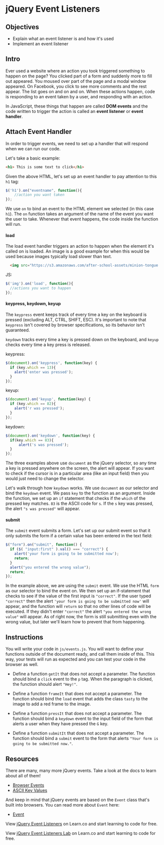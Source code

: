 # jQuery Event Listeners

## Objectives

+ Explain what an event listener is and how it's used
+ Implement an event listener

## Intro

Ever used a website where an action you took triggered something to happen on
the page? You clicked part of a form and suddenly more to fill out appeared. You
moused over part of the page and a modal window appeared. On Facebook, you click
to see more comments and the rest appear. The list goes on and on and on. When
these actions happen, code is responding to an event taken by a user, and
responding with an action.

In JavaScript, these things that happen are called **DOM events** and the code
written to trigger the action is called an **event listener** or **event
handler**.

## Attach Event Handler

In order to trigger events, we need to set up a handler that will respond when
we can run our code.

Let's take a basic example:

```html
<h1> This is some text to click</h1>
```

Given the above HTML, let's set up an event handler to pay attention to this
`h1` tag:

```js
$('h1').on("eventname", function(){
    //action you want taken
});
```

We use `on` to bind an event to the HTML element we selected (in this case
`h1`). The `on` function takes an argument of the name of the event you want the
user to take. Whenever that event happens, the code inside the function will
run.

#### load

The load event handler triggers an action to happen when the element it's called
on is loaded. An image is a good example for when this would be used because
images typically load slower than text.

```html
  <img src="https://s3.amazonaws.com/after-school-assets/minion-tongue.jpg">
```

JS:  
```js
$('img').on('load', function(){
  //actions you want to happen
});
```

#### keypress, keydown, keyup

The `keypress` event keeps track of every time a key on the keyboard is pressed
(excluding ALT, CTRL, SHIFT, ESC). It's important to note that `keypress` isn't
covered by browser specifications, so its behavior isn't guaranteed.

`keydown` tracks every time a key is pressed down on the keyboard, and `keyup`
checks every time a key press is released.

keypress:

```js
$(document).on('keypress', function(key) {
  if (key.which == 13){
    alert('enter was pressed');
  }
});
```

keyup:
```js
$(document).on('keyup', function(key) {
  if (key.which == 82){
    alert('r was pressed');
  }
});
```

keydown:
```js
$(document).on('keydown', function(key) {
  if(key.which == 83){
      alert('s was pressed');
  }
});
```

The three examples above use `document` as the jQuery selector, so any time a
key is pressed anywhere on the screen, the alert will appear. If you want to
check if the cursor is in a particular area (like an input field) then you would
just need to change the selector.

Let's walk through how `keydown` works. We use `document` as our selector and
bind the `keydown` event. We pass `key` to the function as an argument. Inside
the function, we set up an `if` statement that checks if the `which` of the
pressed key matches. `83` is the ASCII code for `s`. If the `s` key was pressed,
the alert `"s was pressed"` will appear.

#### submit

The `submit` event submits a form. Let's set up our submit event so that it only
submits the form if a certain value has been entered in the text field:

```js
$("form").on("submit", function() {
  if ($( "input:first" ).val() === "correct") {
    alert('your form is going to be submitted now');
    return;
  }
  alert("you entered the wrong value");
  return;
});
```

In the example above, we are using the `submit` event. We use the HTML `form` as
our selector to bind the event on. We then set up an if-statement that checks to
see if the value of the first input is `"correct"`. If the user typed
`"correct"` then the alert `'your form is going to be submitted now'` will
appear, and the function will `return` so that no other lines of code will be
executed. If they didn't enter `"correct"` the alert `"you entered the wrong
value"` will appear. As of right now, the form is still submitting even with the
wrong value, but later we'll learn how to prevent that from happening.


## Instructions

You will write your code in `js/events.js`. You will want to define your
functions outside of the document ready, and call them inside of this. This way,
your tests will run as expected and you can test your code in the browser as
well.

+ Define a function `getIt` that does not accept a parameter. The function
should bind a `click` event to the `p` tag. When the paragraph is clicked, the
function should alert `"Hey!"`.

+ Define a function `frameIt` that does not accept a parameter. The function
should bind the `load` event that adds the class `tasty` to the image to add a
red frame to the image.

+ Define a function `pressIt` that does not accept a parameter. The function
should bind a `keydown` event to the input field of the form that alerts a user
when they have pressed the `G` key.

+ Define a function `submitIt` that does not accept a parameter. The function
should bind a `submit` event to the form that alerts `"Your form is going to be
submitted now."`.

## Resources

There are many, many more jQuery events. Take a look at the docs to learn about
all of them!

+ [Browser Events](https://api.jquery.com/category/events/browser-events/)
+ [ASCII Key Values](http://keycode.info/)

And keep in mind that jQuery events are based on the `Event` class that's built
into browsers. You can read more about `Event` here:

+ [Event](https://developer.mozilla.org/en-US/docs/Web/API/Event)

<p data-visibility='hidden'>View <a href='https://learn.co/lessons/js-jquery-event-listeners-readme' title='jQuery Event Listeners'>jQuery Event Listeners</a> on Learn.co and start learning to code for free.</p>

<p class='util--hide'>View <a href='https://learn.co/lessons/js-jquery-event-listeners-readme'>jQuery Event Listeners Lab</a> on Learn.co and start learning to code for free.</p>
